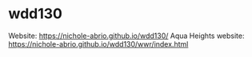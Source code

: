 # wdd130

Website: https://nichole-abrio.github.io/wdd130/
Aqua Heights website: https://nichole-abrio.github.io/wdd130/wwr/index.html
